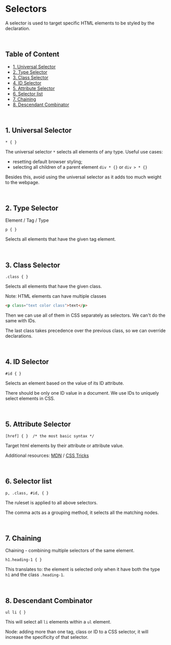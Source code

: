 # **Selectors**

A selector is used to target specific HTML elements to be styled by the declaration.

<br>

## **Table of Content**

- [1. Universal Selector](#1-universal-selector)
- [2. Type Selector](#2-type-selector)
- [3. Class Selector](#3-class-selector)
- [4. ID Selector](#4-id-selector)
- [5. Attribute Selector](#5-attribute-selector)
- [6. Selector list](#6-selector-list)
- [7. Chaining](#7-chaining)
- [8. Descendant Combinator](#8-descendant-combinator)

<br>

## **1. Universal Selector**

```
* { }
```

The universal selector `*` selects all elements of any type. Useful use cases:

- resetting default browser styling;
- selecting all children of a parent element `div * {}` or `div > * {}`

Besides this, avoid using the universal selector as it adds too much weight to the webpage.

<br>

## **2. Type Selector**

Element / Tag / Type

```
p { }
```

Selects all elements that have the given tag element.

<br>

## **3. Class Selector**

```
.class { }
```

Selects all elements that have the given class.

Note: HTML elements can have multiple classes

```html
<p class="text color class">text</p>
```

Then we can use all of them in CSS separately as selectors. We can't do the same with IDs.

The last class takes precedence over the previous class, so we can override declarations.

<br>

## **4. ID Selector**

```
#id { }
```

Selects an element based on the value of its ID attribute.

There should be only one ID value in a document. We use IDs to uniquely select elements in CSS.

<br>

## **5. Attribute Selector**

```
[href] { }  /* the most basic syntax */
```

Target html elements by their attribute or attribute value.

Additional resources: [MDN](https://developer.mozilla.org/en-US/docs/Web/CSS/Attribute_selectors) / [CSS Tricks](https://css-tricks.com/almanac/selectors/a/attribute/)

<br>

## **6. Selector list**

```
p, .class, #id, { }
```

The ruleset is applied to all above selectors.

The comma acts as a grouping method, it selects all the matching nodes.

<br>

## **7. Chaining**

Chaining - combining multiple selectors of the same element.

```
h1.heading-1 { }
```

This translates to: the element is selected only when it have both the type `h1` and the class `.heading-1`.

<br>

## **8. Descendant Combinator**

```
ul li { }
```

This will select all `li` elements within a `ul` element.

Node: adding more than one tag, class or ID to a CSS selector, it will increase the specificity of that selector.
